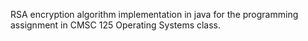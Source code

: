 RSA encryption algorithm implementation in java for the programming assignment in CMSC 125 Operating Systems class.